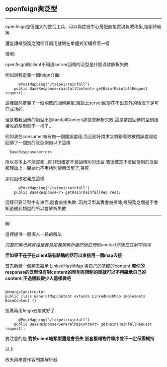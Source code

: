 ## openfeign與泛型
---
openfeign是很強大的整合工具...可以與註冊中心搭配直接實現負載均衡,熔斷降級等


還能讓微服務之間相互調用就跟在單體式架構裡面一樣


情境:

  openfeign的client不知道server回傳的泛型是什麼導致解析失敗.
  
  例如說我定義一個feign介面:
```
      @PostMapping("/taipei/rainfall")
    public BaseResponse<rainfallContent> getRain(RainfallRequest request);
```
這裡雖然定義了一個明確的回傳類型,理論上server回傳在不出意外的情況下是可已成功的.

但是若我回傳的範型不是rainfallContent那就會解析失敗,這是當然回傳的型別跟接收的型別就不一樣了...

例如我在consumer端有做一個錯誤處理,而且剛好請求又噴錯導致被錯誤處理給回傳了一個別的泛型例如以下這樣
```
  BaseResponse<error>
```
所以基本上不能寫死...除非很確定不會回傳別的泛型
若很確定不會回傳別的泛型那理論上一開始也不用特別使用泛型了,笑死

那假設改定義成這樣

```
      @PostMapping("/taipei/rainfall")
    public BaseResponse<?> getRain(RainfallReq req);
```
這樣只要泛型中有東西,就會直接失敗.
因為泛型其實會被擦除,微服務之間是不會知道彼此類型的所以會解析失敗

---

解:

這裡提供一個懶人一點的解法

_完整的解法其實還是要自定義類解析器然後註冊給context然後在註解中調用_

**但如果不在乎在client端有點醜的話可以直接用一個map去接**

首先新建一個類去繼承 LinkedHashMap 與自己的基礎的content
**若你的response的泛型沒有對content的型別有限制的話就可以不用繼承自己的content,不過應該很少人這樣做吧**
```

@NoArgsConstructor
public class GeneralMapContent extends LinkedHashMap implements BaseContent {}
```
接著再用feign去接就好了
```
      @PostMapping("/taipei/rainfall")
    public BaseResponse<GeneralMapContent> getRain(RainfallRequest request);
```

要注意的是
  **對於client端類型還是會丟失**
  **嵌套複雜物件順序並不一定保證維持**

以上

改天再來實作客制類解析器

  
